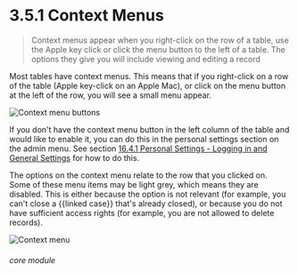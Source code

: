 # 3.5.1 Context Menus

> Context menus appear when you right-click on the row of a table, use the Apple key click or click the menu button to the left of a table. The options they give you will include viewing and editing a record



Most tables have context menus. This means that if you right-click on a row of the table (Apple key-click on an Apple Mac), or click on the menu button at the left of the row, you will see a small menu appear. 

![Context menu buttons](3.5.1a.png)

If you don't have the context menu button in the left column of the table and would like to enable it, you can do this in the personal settings section on the admin menu. See section [16.4.1  Personal Settings - Logging in and General Settings](/help/index//p/16.4.1) for how to do this. 

The options on the context menu relate to the row that you clicked on. Some of these menu items may be light grey, which means they are disabled. This is either because the option is not relevant (for example, you can't close a {{linked case}} that's already closed), or because you do not have sufficient access rights (for example, you are not allowed to delete records). 

![Context menu](15a.png)


###### core module

